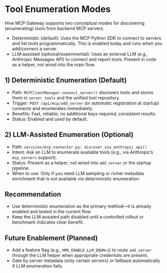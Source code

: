 # Tool Enumeration Modes

Hive MCP Gateway supports two conceptual modes for discovering (enumerating) tools from backend MCP servers.

- Deterministic (default): Uses the MCP Python SDK to connect to servers and list tools programmatically. This is enabled today and runs when you add/connect a server.
- LLM‑assisted (optional/experimental): Uses an external LLM (e.g., Anthropic Messages API) to connect and report tools. Present in code as a helper, not wired into the main flow.

## 1) Deterministic Enumeration (Default)

- Path: `MCPClientManager.connect_server()` discovers tools and stores them in `server_tools` and the unified tool repository.
- Trigger: `POST /api/mcp/add_server` (or automatic registration at startup) connects and enumerates immediately.
- Benefits: Fast, reliable, no additional keys required, consistent results.
- Status: Enabled and used by default.

## 2) LLM‑Assisted Enumeration (Optional)

- Path: `services/mcp_connector.py: discover_via_anthropic_api()`
- Intent: Ask an LLM to enumerate available tools (e.g., via Anthropic’s `mcp_servers` support).
- Status: Present as a helper; not wired into `add_server` or the startup pipeline.
- When to use: Only if you need LLM sampling or richer metadata enrichment that is not available via deterministic enumeration.

## Recommendation

- Use deterministic enumeration as the primary method—it is already enabled and tested in the current flow.
- Keep the LLM‑assisted path disabled until a controlled rollout or benchmark indicates clear benefit.

## Future Enablement (Planned)

- Add a feature flag (e.g., `HMG_ENABLE_LLM_ENUM=1`) to route `add_server` through the LLM helper when appropriate credentials are present.
- Gate by server metadata (only certain servers) or fallback automatically if LLM enumeration fails.

